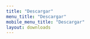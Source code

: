 ```yaml
---
title: "Descargar"
menu_title: "Descargar"
mobile_menu_title: "Descargar"
layout: downloads
---
```

